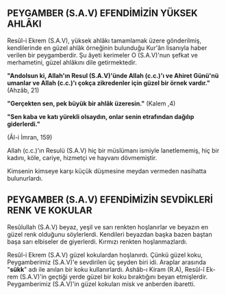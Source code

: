 ## PEYGAMBER (S.A.V) EFENDİMİZİN YÜKSEK AHLÂKI

Resûl-i Ekrem (S.A.V), yüksek ahlâkı tamamlamak üze­re gönderilmiş, kendilerinde en güzel ahlâk örneğinin bulunduğu Kur'ân lisanıyla haber verilen bir peygamber­dir. Şu âyeti kerimeler O (S.A.V)'nun şefkat ve merhame­tini, güzel ahlâkını dile getirmektedir.

**"Andolsun ki, Allah'ın Resul (S.A.V)'ünde Allah (c.c.)'ı ve Ahiret Günü'nü umanlar ve Allah (c.c.)'ı çokça zikredenler için güzel bir örnek vardır."** (Ahzâb, 21)

**"Gerçekten sen, pek büyük bir ahlâk üzeresin."** (Kalem ,4)

**"Sen kaba ve katı yürekli olsaydın, onlar senin etra­fından dağılıp giderlerdi."**

(Âl-i İmran, 159)

Allah (c.c.)'ın Resulü (S.A.V) hiç bir müslümanı ismiyle lanetlememiş, hiç bir kadını, köle, cariye, hizmetçi ve hayvanı dövmemiştir.

Kimsenin kimseye karşı küçük düşmesine meydan ver­meden nasihatta bulunurlardı.

## PEYGAMBER (S.A.V) EFENDİMİZİN SEVDİKLERİ RENK VE KOKULAR

Resûlullah (S.A.V) beyaz, yeşil ve sarı renkten hoşlanır­lar ve beyazın en güzel renk olduğunu söylerlerdi. Ken­dileri beyazdan başka bazen baştan başa sarı elbiseler de giyerlerdi. Kırmızı renkten hoşlanmazlardı.

Resûl-i Ekrem (S.A.V) güzel kokulardan hoşlanırdı. Çünkü güzel koku, Peygamberimiz (S.A.V)'e sevdirilen üç şeyden biri idi. Araplar arasında "**sükk**" adı ile anılan bir koku kullanırlardı. Ashâb-ı Kiram (R.A), Resûl-î Ek­rem (S.A.V)'in geçtiği yerde güzel bir koku bıraktığını be­yan etmişlerdir. Peygamberimiz (S.A.V)'in güzel kokuları misk ve anberden ibaretti.
